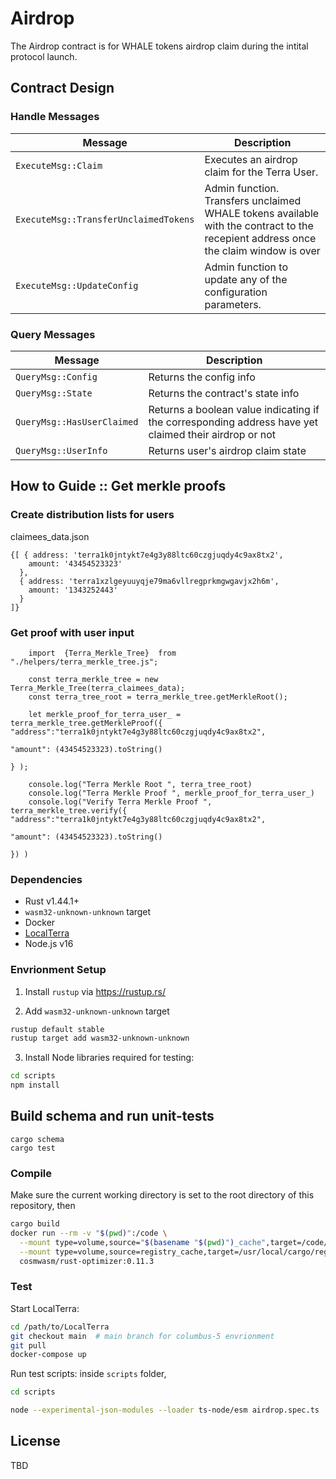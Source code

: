 # Airdrop

The Airdrop contract is for WHALE tokens airdrop claim during the intital protocol launch.

## Contract Design

### Handle Messages

| Message                               | Description                                                                                                                         |
| ------------------------------------- | ----------------------------------------------------------------------------------------------------------------------------------- |
| `ExecuteMsg::Claim`                   | Executes an airdrop claim for the Terra User.                                                                                       |
| `ExecuteMsg::TransferUnclaimedTokens` | Admin function. Transfers unclaimed WHALE tokens available with the contract to the recepient address once the claim window is over |
| `ExecuteMsg::UpdateConfig`            | Admin function to update any of the configuration parameters.                                                                       |

### Query Messages

| Message                    | Description                                                                                           |
| -------------------------- | ----------------------------------------------------------------------------------------------------- |
| `QueryMsg::Config`         | Returns the config info                                                                               |
| `QueryMsg::State`          | Returns the contract's state info                                                                     |
| `QueryMsg::HasUserClaimed` | Returns a boolean value indicating if the corresponding address have yet claimed their airdrop or not |
| `QueryMsg::UserInfo`       | Returns user's airdrop claim state                                                                    |

## How to Guide :: Get merkle proofs

### Create distribution lists for users

claimees_data.json

```
{[ { address: 'terra1k0jntykt7e4g3y88ltc60czgjuqdy4c9ax8tx2',
    amount: '43454523323'
  },
  { address: 'terra1xzlgeyuuyqje79ma6vllregprkmgwgavjx2h6m',
    amount: '1343252443'
  }
]}
```

### Get proof with user input

```
    import  {Terra_Merkle_Tree}  from "./helpers/terra_merkle_tree.js";

    const terra_merkle_tree = new Terra_Merkle_Tree(terra_claimees_data);
    const terra_tree_root = terra_merkle_tree.getMerkleRoot();

    let merkle_proof_for_terra_user_ = terra_merkle_tree.getMerkleProof({  "address":"terra1k0jntykt7e4g3y88ltc60czgjuqdy4c9ax8tx2",
                                                                            "amount": (43454523323).toString()
                                                                        } );

    console.log("Terra Merkle Root ", terra_tree_root)
    console.log("Terra Merkle Proof ", merkle_proof_for_terra_user_)
    console.log("Verify Terra Merkle Proof ", terra_merkle_tree.verify({  "address":"terra1k0jntykt7e4g3y88ltc60czgjuqdy4c9ax8tx2",
                                                                            "amount": (43454523323).toString()
                                                                        }) )
```

### Dependencies

- Rust v1.44.1+
- `wasm32-unknown-unknown` target
- Docker
- [LocalTerra](https://github.com/terra-project/LocalTerra)
- Node.js v16

### Envrionment Setup

1. Install `rustup` via https://rustup.rs/

2. Add `wasm32-unknown-unknown` target

```sh
rustup default stable
rustup target add wasm32-unknown-unknown
```

3. Install Node libraries required for testing:

```bash
cd scripts
npm install
```

## Build schema and run unit-tests

```
cargo schema
cargo test
```

### Compile

Make sure the current working directory is set to the root directory of this repository, then

```bash
cargo build
docker run --rm -v "$(pwd)":/code \
  --mount type=volume,source="$(basename "$(pwd)")_cache",target=/code/target \
  --mount type=volume,source=registry_cache,target=/usr/local/cargo/registry \
  cosmwasm/rust-optimizer:0.11.3
```

### Test

Start LocalTerra:

```bash
cd /path/to/LocalTerra
git checkout main  # main branch for columbus-5 envrionment
git pull
docker-compose up
```

Run test scripts: inside `scripts` folder,

```bash
cd scripts

node --experimental-json-modules --loader ts-node/esm airdrop.spec.ts
```

## License

TBD
